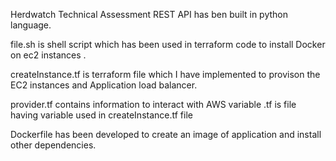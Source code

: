 Herdwatch Technical Assessment
REST API has ben built in python language.

file.sh is shell script which has been used in terraform code to install Docker on ec2 instances .

createInstance.tf is terraform file which I have implemented to provison the EC2 instances and Application load balancer.

provider.tf contains information to interact with AWS
variable .tf is file having variable used in createInstance.tf file

Dockerfile has been developed to create an image of application and install other dependencies.


